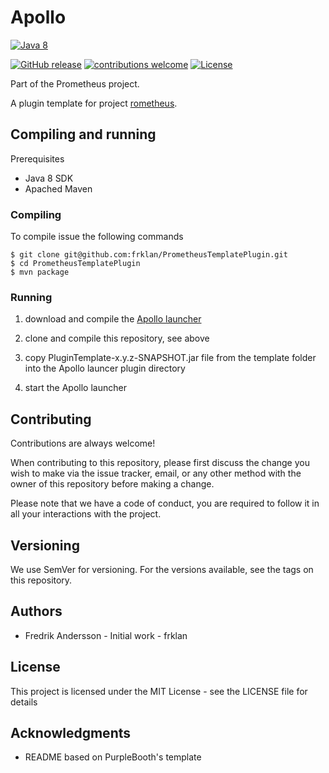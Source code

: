 # Apollo
[![Java 8](https://img.shields.io/badge/Java-8-brightgreen.svg)](http://www.oracle.com/technetwork/java/javase/overview/java8-2100321.html)
<!--[![Build Status](https://travis-ci.org/frklan/PrometheusTemplatePlugin.svg?branch=master)](https://travis-ci.org/frklan/PrometheusTemplatePlugin) -->
[![GitHub release](https://img.shields.io/github/release/frklan/PrometheusTemplatePlugin.svg)](https://github.com/frklan/PrometheusTemplatePlugin/releases)
[![contributions welcome](https://img.shields.io/badge/contributions-welcome-brightgreen.svg?style=flat)](https://github.com/frklan/PrometheusTemplatePlugin/issues)
[![License](http://img.shields.io/:license-mit-blue.svg?style=flat-square)](https://github.com/frklan/PrometheusTemplatePlugin/blob/master/LICENSE)


Part of the Prometheus project.

A plugin template for project [rometheus](https://github.com/frklan/Apollo).

## Compiling and running
Prerequisites

- Java 8 SDK
- Apached Maven

### Compiling

To compile issue the following commands

````
$ git clone git@github.com:frklan/PrometheusTemplatePlugin.git
$ cd PrometheusTemplatePlugin
$ mvn package
````

### Running

1. download and compile the [Apollo launcher](https://github.com/frklan/Apollo/releases)

2. clone and compile this repository, see above

3. copy PluginTemplate-x.y.z-SNAPSHOT.jar file from the template folder into the Apollo launcer plugin directory

4. start the Apollo launcher

## Contributing
Contributions are always welcome!

When contributing to this repository, please first discuss the change you wish to make via the issue tracker, email, or any other method with the owner of this repository before making a change.

Please note that we have a code of conduct, you are required to follow it in all your interactions with the project.

## Versioning
We use SemVer for versioning. For the versions available, see the tags on this repository.

## Authors
- Fredrik Andersson - Initial work - frklan

## License
This project is licensed under the MIT License - see the LICENSE file for details

## Acknowledgments
- README based on PurpleBooth's template
